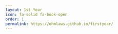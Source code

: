 ```yaml
---
layout: 1st Year
icon: fa-solid fa-book-open
order: 1
permalink: https://ohmlaws.github.io/firstyear/
---
```

